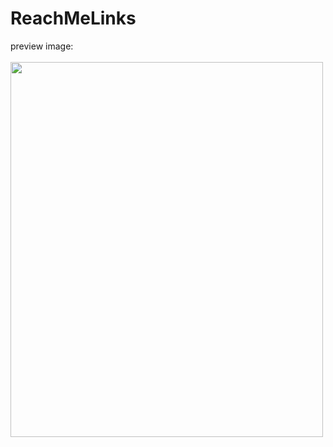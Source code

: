 # ReachMeLinks
preview image: 
<br /><br />
<img src="https://user-images.githubusercontent.com/100079802/231945037-27813c2e-48b9-4e2c-a8ca-14e68163ea4c.png" height="600" width="500" />
